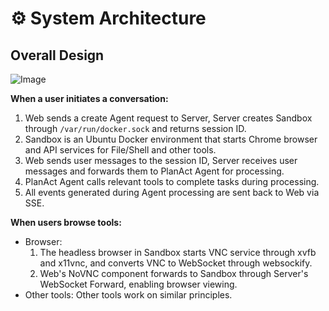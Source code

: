 # ⚙️ System Architecture

## Overall Design

![Image](https://github.com/user-attachments/assets/69775011-1eb7-452f-adaf-cd6603a4dde5 ':size=600')

**When a user initiates a conversation:**

1. Web sends a create Agent request to Server, Server creates Sandbox through `/var/run/docker.sock` and returns session ID.
2. Sandbox is an Ubuntu Docker environment that starts Chrome browser and API services for File/Shell and other tools.
3. Web sends user messages to the session ID, Server receives user messages and forwards them to PlanAct Agent for processing.
4. PlanAct Agent calls relevant tools to complete tasks during processing.
5. All events generated during Agent processing are sent back to Web via SSE.

**When users browse tools:**

- Browser:
    1. The headless browser in Sandbox starts VNC service through xvfb and x11vnc, and converts VNC to WebSocket through websockify.
    2. Web's NoVNC component forwards to Sandbox through Server's WebSocket Forward, enabling browser viewing.
- Other tools: Other tools work on similar principles. 
